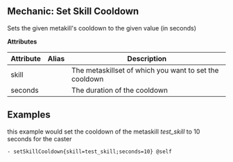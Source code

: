 Mechanic: Set Skill Cooldown
--------------------------
Sets the given metakill's cooldown to the given value (in seconds)

**Attributes**

| Attribute | Alias | Description |
| --------- | ----- | ----------- |
| skill |   | The metaskillset of which you want to set the cooldown   |
| seconds   |   | The duration of the cooldown |

Examples
--------
this example would set the cooldown of the metaskill *test_skill* to 10 seconds for the caster
```
- setSkillCooldown{skill=test_skill;seconds=10} @self

```
